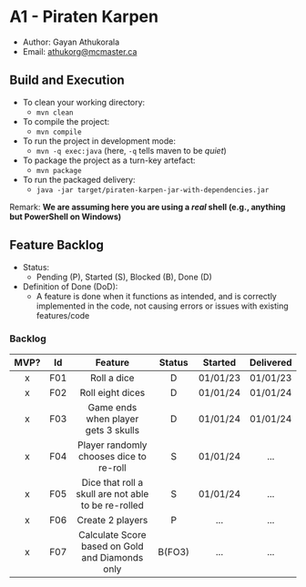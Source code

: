 # A1 - Piraten Karpen

  * Author: Gayan Athukorala
  * Email: athukorg@mcmaster.ca

## Build and Execution

  * To clean your working directory:
    * `mvn clean`
  * To compile the project:
    * `mvn compile`
  * To run the project in development mode:
    * `mvn -q exec:java` (here, `-q` tells maven to be _quiet_)
  * To package the project as a turn-key artefact:
    * `mvn package`
  * To run the packaged delivery:
    * `java -jar target/piraten-karpen-jar-with-dependencies.jar` 

Remark: **We are assuming here you are using a _real_ shell (e.g., anything but PowerShell on Windows)**

## Feature Backlog

 * Status: 
   * Pending (P), Started (S), Blocked (B), Done (D)
 * Definition of Done (DoD):
   * A feature is done when it functions as intended, and is correctly implemented in the code, not causing errors or issues with existing features/code

### Backlog 

| MVP? | Id  |                       Feature                       | Status | Started  |  Delivered  |
|:----:|:---:|:---------------------------------------------------:|:------:|:--------:|:-----------:|
|  x   | F01 |                     Roll a dice                     |   D    | 01/01/23 |  01/01/23   |
|  x   | F02 |                  Roll eight dices                   |   D    | 01/01/24 |  01/01/24   |
|  x   | F03 |         Game ends when player gets 3 skulls         |   D    | 01/01/24 |  01/01/24   |
|  x   | F04 |       Player randomly chooses dice to re-roll       |   S    | 01/01/24 |     ...     |
|  x   | F05 | Dice that roll a skull are not able to be re-rolled |   S    | 01/01/24 |     ...     |
|  x   | F06 |                  Create 2 players                   |   P    |   ...    |     ...     |
|  x   | F07 |   Calculate Score based on Gold and Diamonds only   | B(FO3) |   ...    |     ...     |

